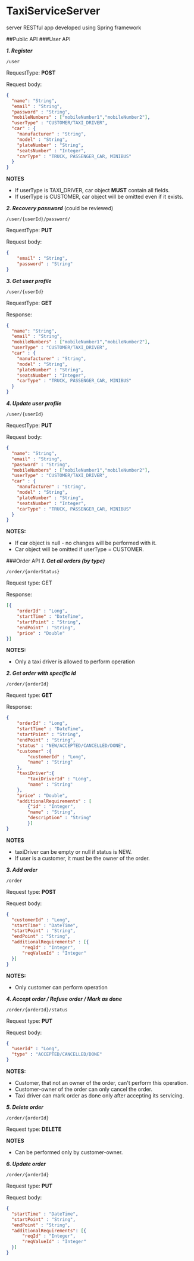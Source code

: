 # TaxiServiceServer
server RESTful app developed using Spring framework

##Public API
###User API

**_1. Register_**
```
/user
```
RequestType: **POST**

Request body:
```json
{
  "name": "String",
  "email" : "String",
  "password" : "String",
  "mobileNumbers" : ["mobileNumber1","mobileNumber2"],
  "userType" : "CUSTOMER/TAXI_DRIVER",
  "car" : {
    "manufacturer" : "String",
    "model" : "String",
    "plateNumber" : "String",
    "seatsNumber" : "Integer",
    "carType" : "TRUCK, PASSENGER_CAR, MINIBUS"
  }
}
```
**NOTES**
* If userType is TAXI_DRIVER, car object **MUST** contain all fields.
* If userType is CUSTOMER, car object will be omitted even if it exists.

**_2. Recovery password_** (could be reviewed)
```
/user/{userId}/password/
```
RequestType: **PUT**

Request body:
```json
{
    "email" : "String",
    "password" : "String"
}
```

**_3. Get user profile_**
```
/user/{userId}
```
RequestType: **GET**

Response:
```json
{
  "name": "String",
  "email" : "String",
  "mobileNumbers" : ["mobileNumber1","mobileNumber2"],
  "userType" : "CUSTOMER/TAXI_DRIVER",
  "car" : {
    "manufacturer" : "String",
    "model" : "String",
    "plateNumber" : "String",
    "seatsNumber" : "Integer",
    "carType" : "TRUCK, PASSENGER_CAR, MINIBUS"
  }
}
```

**_4. Update user profile_**
```
/user/{userId}
```

RequestType: **PUT**

Request body:
```json
{
  "name": "String",
  "email" : "String",
  "password" : "String",
  "mobileNumbers" : ["mobileNumber1","mobileNumber2"],
  "userType" : "CUSTOMER/TAXI_DRIVER",
  "car" : {
    "manufacturer" : "String",
    "model" : "String",
    "plateNumber" : "String",
    "seatsNumber" : "Integer",
    "carType" : "TRUCK, PASSENGER_CAR, MINIBUS"
  }
}
```

**NOTES:**
* If car object is null - no changes will be performed with it.
* Car object will be omitted if userType = CUSTOMER. 

###Order API
**_1. Get all orders (by type)_**
```
/order/{orderStatus}
```
Request type: GET

Response:

```json
[{
    "orderId" : "Long",
    "startTime" : "DateTime",
    "startPoint" : "String",
    "endPoint" : "String",
    "price" : "Double"
}]
```
**NOTES:**
* Only a taxi driver is allowed to perform operation

**_2. Get order with specific id_**
```
/order/{orderId}
```
Request type: **GET**

Response:

```json
{
    "orderId" : "Long",
    "startTime" : "DateTime",
    "startPoint" : "String",
    "endPoint" : "String",
    "status" : "NEW/ACCEPTED/CANCELLED/DONE",
    "customer" :{
        "customerId" : "Long",
        "name" : "String"
    },
    "taxiDriver":{
        "taxiDriverId" : "Long",
        "name" : "String"
    },
    "price" : "Double",
    "additionalRequirements" : [
        {"id" : "Integer",
        "name" : "String",
        "description" : "String"
        }]
}
```
**NOTES**
* taxiDriver can be empty or null if status is NEW.
* If user is a customer, it must be the owner of the order. 

**_3. Add order_**
```
/order
```
Request type: **POST**

Request body:

```json
{
  "customerId" : "Long",
  "startTime" : "DateTime",
  "startPoint" : "String",
  "endPoint" : "String",
  "additionalRequirements" : [{
      "reqId" : "Integer",
      "reqValueId" : "Integer"
  }]
}
```
**NOTES:**
* Only customer can perform operation

**_4. Accept order / Refuse order / Mark as done_**
```
/order/{orderId}/status
```
Request type: **PUT**

Request body:

```json
{
  "userId" : "Long",
  "type" : "ACCEPTED/CANCELLED/DONE"
}
```
**NOTES:**
* Customer, that not an owner of the order, can't perform this operation.
* Customer-owner of the order can only cancel the order.
* Taxi driver can mark order as done only after accepting its servicing.

**_5. Delete order_**
```
/order/{orderId}
```
Request type: **DELETE**

**NOTES**
* Can be performed only by customer-owner.

**_6. Update order_**
```
/order/{orderId}
```
Request type: **PUT**

Request body:

```json
{
  "startTime" : "DateTime",
  "startPoint" : "String",
  "endPoint" : "String",
  "additionalRequirements": [{
      "reqId" : "Integer",
      "reqValueId" : "Integer"
  }]
}